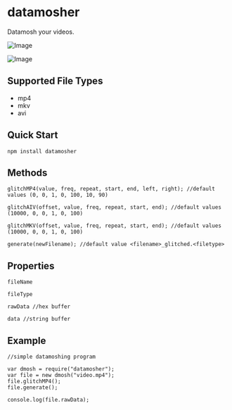 # datamosher
Datamosh your videos.

![Image](http://i.imgur.com/gQ100W5.jpg)

![Image](https://media.giphy.com/media/13bMkBsTQ7mh32/giphy.gif)

## Supported File Types

* mp4
* mkv
* avi

## Quick Start

    npm install datamosher

## Methods

    glitchMP4(value, freq, repeat, start, end, left, right); //default values (0, 0, 1, 0, 100, 10, 90)
    
    glitchAIV(offset, value, freq, repeat, start, end); //default values (10000, 0, 0, 1, 0, 100)
    
    glitchMKV(offset, value, freq, repeat, start, end); //default values (10000, 0, 0, 1, 0, 100)
    
    generate(newFilename); //default value <filename>_glitched.<filetype>

## Properties

    fileName
    
	fileType
    
	rawData //hex buffer
    
	data //string buffer

## Example
    
    //simple datamoshing program
    
    var dmosh = require("datamosher");
    var file = new dmosh("video.mp4");
    file.glitchMP4();
    file.generate();
    
    console.log(file.rawData);
